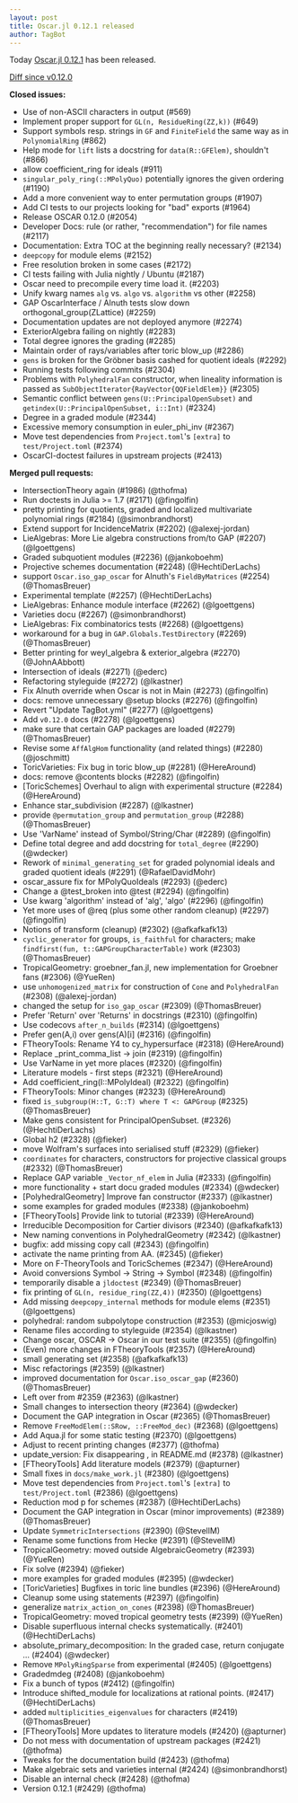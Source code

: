 ```yaml
---
layout: post
title: Oscar.jl 0.12.1 released
author: TagBot
---
```


Today [Oscar.jl 0.12.1](https://github.com/oscar-system/Oscar.jl/releases/tag/v0.12.1) has
been released.

[Diff since v0.12.0](https://github.com/oscar-system/Oscar.jl/compare/v0.12.0...v0.12.1)


**Closed issues:**
- Use of non-ASCII characters in output (#569)
- Implement proper support for `GL(n, ResidueRing(ZZ,k))` (#649)
- Support symbols resp. strings in `GF` and `FiniteField` the same way as in `PolynomialRing` (#862)
- Help mode for `lift` lists a docstring for `data(R::GFElem)`, shouldn't (#866)
- allow coefficient_ring for ideals (#911)
- `singular_poly_ring(::MPolyQuo)` potentially ignores the given ordering (#1190)
- Add a more convenient way to enter permutation groups (#1907)
- Add CI tests to our projects looking for "bad" exports (#1964)
- Release OSCAR 0.12.0 (#2054)
- Developer Docs: rule (or rather, "recommendation") for file names (#2117)
- Documentation: Extra TOC at the beginning really necessary? (#2134)
- `deepcopy` for module elems (#2152)
- Free resolution broken in some cases (#2172)
- CI tests failing with Julia nightly / Ubuntu (#2187)
- Oscar need to precompile every time load it. (#2203)
- Unify kwarg names `alg` vs. `algo` vs. `algorithm` vs other (#2258)
- GAP OscarInterface / Alnuth tests slow down orthogonal_group(ZLattice) (#2259)
- Documentation updates are not deployed anymore (#2274)
- ExteriorAlgebra failing on nightly (#2283)
- Total degree ignores the grading (#2285)
- Maintain order of rays/variables after toric blow_up (#2286)
- `gens` is broken for the Gröbner basis cashed for quotient ideals (#2292)
- Running tests following commits (#2304)
- Problems with `PolyhedralFan` constructor, when lineality information is passed as `SubObjectIterator{RayVector{QQFieldElem}}` (#2305)
- Semantic conflict between `gens(U::PrincipalOpenSubset)` and `getindex(U::PrincipalOpenSubset, i::Int)` (#2324)
- Degree in a graded module (#2344)
- Excessive memory consumption in euler_phi_inv (#2367)
- Move test dependencies from `Project.toml`'s `[extra]` to `test/Project.toml` (#2374)
- OscarCI-doctest failures in upstream projects (#2413)

**Merged pull requests:**
- IntersectionTheory again (#1986) (@thofma)
- Run doctests in Julia >= 1.7 (#2171) (@fingolfin)
- pretty printing for quotients, graded and localized multivariate polynomial rings  (#2184) (@simonbrandhorst)
- Extend support for IncidenceMatrix (#2202) (@alexej-jordan)
- LieAlgebras: More Lie algebra constructions from/to GAP (#2207) (@lgoettgens)
- Graded subquotient modules (#2236) (@jankoboehm)
- Projective schemes documentation (#2248) (@HechtiDerLachs)
- support `Oscar.iso_gap_oscar` for Alnuth's `FieldByMatrices` (#2254) (@ThomasBreuer)
- Experimental template (#2257) (@HechtiDerLachs)
- LieAlgebras: Enhance module interface (#2262) (@lgoettgens)
- Varieties docu (#2267) (@simonbrandhorst)
- LieAlgebras: Fix combinatorics tests (#2268) (@lgoettgens)
- workaround for a bug in `GAP.Globals.TestDirectory` (#2269) (@ThomasBreuer)
- Better printing for weyl_algebra & exterior_algebra (#2270) (@JohnAAbbott)
- Intersection of ideals (#2271) (@ederc)
- Refactoring styleguide (#2272) (@lkastner)
- Fix Alnuth override when Oscar is not in Main (#2273) (@fingolfin)
- docs: remove unnecessary @setup blocks (#2276) (@fingolfin)
- Revert "Update TagBot.yml" (#2277) (@lgoettgens)
- Add `v0.12.0` docs (#2278) (@lgoettgens)
- make sure that certain GAP packages are loaded (#2279) (@ThomasBreuer)
- Revise some `AffAlgHom` functionality (and related things) (#2280) (@joschmitt)
- ToricVarieties: Fix bug in toric blow_up (#2281) (@HereAround)
- docs: remove @contents blocks (#2282) (@fingolfin)
- [ToricSchemes] Overhaul to align with experimental structure (#2284) (@HereAround)
- Enhance star_subdivision (#2287) (@lkastner)
- provide `@permutation_group` and `permutation_group` (#2288) (@ThomasBreuer)
- Use 'VarName' instead of Symbol/String/Char (#2289) (@fingolfin)
- Define total degree and add docstring for `total_degree` (#2290) (@wdecker)
- Rework of `minimal_generating_set` for graded polynomial ideals and graded quotient ideals (#2291) (@RafaelDavidMohr)
- oscar_assure fix for MPolyQuoIdeals (#2293) (@ederc)
- Change a @test_broken into @test (#2294) (@fingolfin)
- Use kwarg 'algorithm' instead of 'alg', 'algo' (#2296) (@fingolfin)
- Yet more uses of @req (plus some other random cleanup) (#2297) (@fingolfin)
- Notions of transform (cleanup) (#2302) (@afkafkafk13)
- `cyclic_generator` for groups, `is_faithful` for characters; make `findfirst(fun, t::GAPGroupCharacterTable)` work (#2303) (@ThomasBreuer)
- TropicalGeometry: groebner_fan.jl, new implementation for Groebner fans (#2306) (@YueRen)
- use `unhomogenized_matrix` for construction of `Cone` and `PolyhedralFan` (#2308) (@alexej-jordan)
- changed the setup for `iso_gap_oscar` (#2309) (@ThomasBreuer)
- Prefer 'Return' over 'Returns' in docstrings (#2310) (@fingolfin)
- Use codecovs `after_n_builds` (#2314) (@lgoettgens)
- Prefer gen(A,i) over gens(A)[i] (#2316) (@fingolfin)
- FTheoryTools: Rename Y4 to cy_hypersurface (#2318) (@HereAround)
- Replace _print_comma_list -> join (#2319) (@fingolfin)
- Use VarName in yet more places (#2320) (@fingolfin)
- Literature models - first steps (#2321) (@HereAround)
- Add coefficient_ring(I::MPolyIdeal) (#2322) (@fingolfin)
- FTheoryTools: Minor changes (#2323) (@HereAround)
- fixed `is_subgroup(H::T, G::T) where T <: GAPGroup` (#2325) (@ThomasBreuer)
- Make gens consistent for PrincipalOpenSubset. (#2326) (@HechtiDerLachs)
- Global h2 (#2328) (@fieker)
- move Wolfram's surfaces into serialised stuff (#2329) (@fieker)
- `coordinates` for characters, constructors for projective classical groups (#2332) (@ThomasBreuer)
- Replace GAP variable `_Vector_nf_elem` in Julia (#2333) (@fingolfin)
- more functionality + start docu graded modules (#2334) (@wdecker)
- [PolyhedralGeometry] Improve fan constructor (#2337) (@lkastner)
- some examples for graded modules (#2338) (@jankoboehm)
- [FTheoryTools] Provide link to tutorial (#2339) (@HereAround)
- Irreducible Decomposition for Cartier divisors (#2340) (@afkafkafk13)
- New naming conventions in PolyhedralGeometry (#2342) (@lkastner)
- bugfix: add missing copy call (#2343) (@fingolfin)
- activate the name printing from AA. (#2345) (@fieker)
- More on F-TheoryTools and ToricSchemes (#2347) (@HereAround)
- Avoid conversions Symbol -> String -> Symbol (#2348) (@fingolfin)
- temporarily disable a `jldoctest` (#2349) (@ThomasBreuer)
- fix printing of `GL(n, residue_ring(ZZ,4))` (#2350) (@lgoettgens)
- Add missing `deepcopy_internal` methods for module elems (#2351) (@lgoettgens)
- polyhedral: random subpolytope construction (#2353) (@micjoswig)
- Rename files according to styleguide (#2354) (@lkastner)
- Change oscar, OSCAR -> Oscar in our test suite (#2355) (@fingolfin)
- (Even) more changes in FTheoryTools (#2357) (@HereAround)
- small generating set (#2358) (@afkafkafk13)
- Misc refactorings (#2359) (@lkastner)
- improved documentation for `Oscar.iso_oscar_gap` (#2360) (@ThomasBreuer)
- Left over from #2359 (#2363) (@lkastner)
- Small changes to intersection theory (#2364) (@wdecker)
- Document the GAP integration in Oscar (#2365) (@ThomasBreuer)
- Remove `FreeModElem(::SRow, ::FreeMod_dec)` (#2368) (@lgoettgens)
- Add Aqua.jl for some static testing (#2370) (@lgoettgens)
- Adjust to recent printing changes (#2377) (@thofma)
- update_version: Fix disappearing , in README.md (#2378) (@lkastner)
- [FTheoryTools] Add literature models (#2379) (@apturner)
- Small fixes in `docs/make_work.jl` (#2380) (@lgoettgens)
- Move test dependencies from `Project.toml`'s `[extra]` to `test/Project.toml` (#2386) (@lgoettgens)
- Reduction mod p for schemes (#2387) (@HechtiDerLachs)
- Document the GAP integration in Oscar (minor improvements) (#2389) (@ThomasBreuer)
- Update `SymmetricIntersections` (#2390) (@StevellM)
- Rename some functions from Hecke (#2391) (@StevellM)
- TropicalGeometry: moved outside AlgebraicGeometry (#2393) (@YueRen)
- Fix solve (#2394) (@fieker)
- more examples for graded modules (#2395) (@wdecker)
- [ToricVarieties] Bugfixes in toric line bundles (#2396) (@HereAround)
- Cleanup some using statements (#2397) (@fingolfin)
- generalize `matrix_action_on_cones` (#2398) (@ThomasBreuer)
- TropicalGeometry: moved tropical geometry tests (#2399) (@YueRen)
- Disable superfluous internal checks systematically.  (#2401) (@HechtiDerLachs)
- absolute_primary_decomposition: In the graded case, return conjugate … (#2404) (@wdecker)
- Remove `MPolyRingSparse` from experimental (#2405) (@lgoettgens)
- Gradedmdeg (#2408) (@jankoboehm)
- Fix a bunch of typos (#2412) (@fingolfin)
- Introduce shifted_module for localizations at rational points. (#2417) (@HechtiDerLachs)
- added `multiplicities_eigenvalues` for characters (#2419) (@ThomasBreuer)
- [FTheoryTools] More updates to literature models (#2420) (@apturner)
- Do not mess with documentation of upstream packages (#2421) (@thofma)
- Tweaks for the documentation build (#2423) (@thofma)
- Make algebraic sets and varieties internal (#2424) (@simonbrandhorst)
- Disable an internal check (#2428) (@thofma)
- Version 0.12.1 (#2429) (@thofma)
